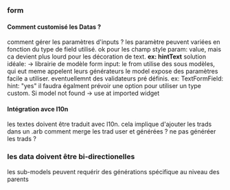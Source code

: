 ### form

#### Comment customisé les Datas ?
comment gérer les paramètres d'inputs ? les paramètre peuvent variées en fonction du type de field utilisé. ok pour les champ style param: value, mais ca devient plus lourd pour les décoration de text.
**ex: hintText**
solution idéale:
    -> librairie de modèle form input:
        le from utilise des sous modèles, qui eut meme appelent leurs générateurs
        le model expose des paramètres facile a utiliser. eventuellemnt des validateurs pré définis.
        ex:
            TextFormField:
                hint: "yes"
        il faudra égalment prévoir une option pour utiliser un type custom.
            Si model not found -> use at imported widget

#### Intégration avce l10n
les textes doivent être traduit avec l10n.
cela implique d'ajouter les trads dans un .arb
comment merge les trad user et générées ?
ne pas généréer les trads ?

### les data doivent être bi-directionelles
les sub-models peuvent requérir des générations spécifique au niveau des parents